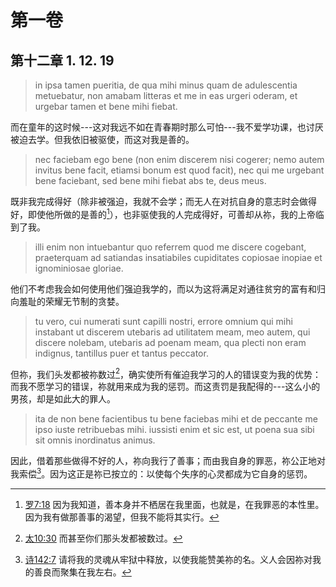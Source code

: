 # 第一卷
## 第十二章 1. 12. 19

> in ipsa tamen pueritia, de qua mihi minus quam de adulescentia metuebatur, non amabam litteras et me in eas urgeri oderam, et urgebar tamen et bene mihi fiebat.

而在童年的这时候---这对我远不如在青春期时那么可怕---我不爱学功课，也讨厌被迫去学。但我依旧被驱使，而这对我是善的。

> nec faciebam ego bene (non enim discerem nisi cogerer; nemo autem invitus bene facit, etiamsi bonum est quod facit), nec qui me urgebant bene faciebant, sed bene mihi fiebat abs te, deus meus.

既非我完成得好（除非被强迫，我就不会学；而无人在对抗自身的意志时会做得好，即使他所做的是善的[^1]），也非驱使我的人完成得好，可善却从祢，我的上帝临到了我。

[^1]: [罗7:18](https://biblehub.com/romans/7-18.htm) 因为我知道，善本身并不栖居在我里面，也就是，在我罪恶的本性里。因为我有做那善事的渴望，但我不能将其实行。

> illi enim non intuebantur quo referrem quod me discere cogebant, praeterquam ad satiandas insatiabiles cupiditates copiosae inopiae et ignominiosae gloriae.

他们不考虑我会如何使用他们强迫我学的，而以为这将满足对通往贫穷的富有和归向羞耻的荣耀无节制的贪婪。

> tu vero, cui numerati sunt capilli nostri, errore omnium qui mihi instabant ut discerem utebaris ad utilitatem meam, meo autem, qui discere nolebam, utebaris ad poenam meam, qua plecti non eram indignus, tantillus puer et tantus peccator.

但祢，我们头发都被祢数过[^2]，确实使所有催迫我学习的人的错误变为我的优势：而我不愿学习的错误，祢就用来成为我的惩罚。而这责罚是我配得的---这么小的男孩，却是如此大的罪人。

[^2]: [太10:30](https://biblehub.com/matthew/10-30.htm) 而甚至你们那头发都被数过。

> ita de non bene facientibus tu bene faciebas mihi et de peccante me ipso iuste retribuebas mihi. iussisti enim et sic est, ut poena sua sibi sit omnis inordinatus animus.

因此，借着那些做得不好的人，祢向我行了善事；而由我自身的罪恶，祢公正地对我索偿[^3]。因为这正是祢已按立的：以使每个失序的心灵都成为它自身的惩罚。

[^3]: [诗142:7](https://biblehub.com/psalms/142-7.htm) 请将我的灵魂从牢狱中释放，以使我能赞美祢的名。义人会因祢对我的善良而聚集在我左右。